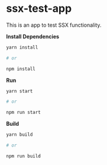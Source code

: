 # ssx-test-app

This is an app to test SSX functionality.


**Install Dependencies**

```bash
yarn install 

# or 

npm install
```

**Run**

``` bash
yarn start

# or

npm run start
```

**Build**

``` bash
yarn build

# or 

npm run build
```